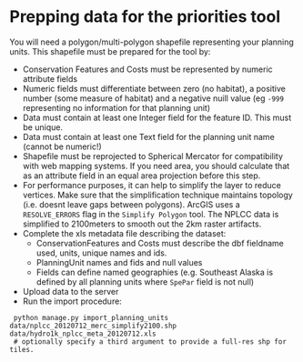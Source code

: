 # Prepping data for the priorities tool

You will need a polygon/multi-polygon shapefile representing your planning units.
This shapefile must be prepared for the tool by:

- Conservation Features and Costs must be represented by numeric attribute fields
- Numeric fields must differentiate between zero (no habitat), a positive number (some measure of habitat) 
    and a negative nuill value (eg `-999` representing no information for that planning unit)
- Data must contain at least one Integer field for the feature ID. This must be unique.
- Data must contain at least one Text field for the planning unit name (cannot be numeric!)
- Shapefile must be reprojected to Spherical Mercator for compatibility 
    with web mapping systems. If you need area, you should calculate that as 
    an attribute field in an equal area projection before this step.
- For performance purposes, it can help to simplify the layer to reduce vertices. 
    Make sure that the simplification technique maintains topology (i.e. doesnt leave gaps between polygons).
    ArcGIS uses a `RESOLVE_ERRORS` flag in the `Simplify Polygon` tool. 
    The NPLCC data is simplified to 2100meters to smooth out the 2km raster artifacts.
- Complete the xls metadata file describing the dataset:
    - ConservationFeatures and Costs must describe the dbf fieldname used, units, unique names and ids. 
    - PlanningUnit names and fids and null values
    - Fields can define named geographies (e.g. Southeast Alaska is defined by all planning units where `SpePar` field is not null)
- Upload data to the server
- Run the import procedure:
```
 python manage.py import_planning_units data/nplcc_20120712_merc_simplify2100.shp data/hydro1k_nplcc_meta_20120712.xls
 # optionally specify a third argument to provide a full-res shp for tiles.
```
